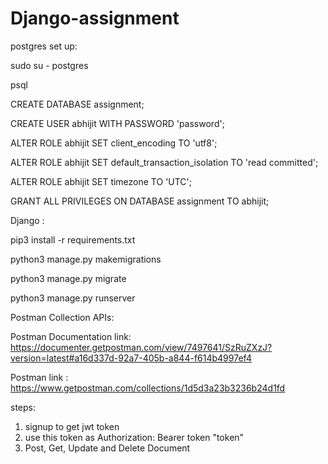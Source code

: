 # Django-assignment

postgres set up:

sudo su - postgres

psql

CREATE DATABASE assignment;

CREATE USER abhijit WITH PASSWORD 'password';

ALTER ROLE abhijit SET client_encoding TO 'utf8';

ALTER ROLE abhijit SET default_transaction_isolation TO 'read committed';

ALTER ROLE abhijit SET timezone TO 'UTC';

GRANT ALL PRIVILEGES ON DATABASE assignment TO abhijit;





Django :

pip3 install -r requirements.txt

python3 manage.py makemigrations

python3 manage.py migrate

python3 manage.py runserver





Postman Collection APIs:

Postman Documentation link: https://documenter.getpostman.com/view/7497641/SzRuZXzJ?version=latest#a16d337d-92a7-405b-a844-f614b4997ef4

Postman link : https://www.getpostman.com/collections/1d5d3a23b3236b24d1fd



steps:
1) signup to get jwt token 
2) use this token as Authorization: Bearer token "token"
3) Post, Get, Update and Delete Document
